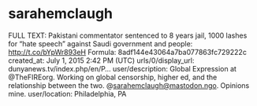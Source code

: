 # sarahemclaugh

FULL TEXT: Pakistani commentator sentenced to 8 years jail, 1000 lashes for “hate speech” against Saudi government and people: http://t.co/bYpWr893eH
Formula: 8adf144e43064a7ba077863fc729222c
created_at: July 1, 2015 2:42 PM (UTC)
urls/0/display_url: dunyanews.tv/index.php/en/P…
user/description: Global Expression at @TheFIREorg. Working on global censorship, higher ed, and the relationship between the two. @sarahemclaugh@mastodon.ngo. Opinions mine.
user/location: Philadelphia, PA